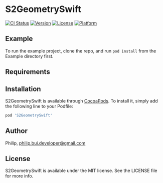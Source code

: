# S2GeometrySwift

[![CI Status](http://img.shields.io/travis/Philip/S2GeometrySwift.svg?style=flat)](https://travis-ci.org/Philip/S2GeometrySwift)
[![Version](https://img.shields.io/cocoapods/v/S2GeometrySwift.svg?style=flat)](http://cocoapods.org/pods/S2GeometrySwift)
[![License](https://img.shields.io/cocoapods/l/S2GeometrySwift.svg?style=flat)](http://cocoapods.org/pods/S2GeometrySwift)
[![Platform](https://img.shields.io/cocoapods/p/S2GeometrySwift.svg?style=flat)](http://cocoapods.org/pods/S2GeometrySwift)

## Example

To run the example project, clone the repo, and run `pod install` from the Example directory first.

## Requirements

## Installation

S2GeometrySwift is available through [CocoaPods](http://cocoapods.org). To install
it, simply add the following line to your Podfile:

```ruby
pod 'S2GeometrySwift'
```

## Author

Philip, philip.bui.developer@gmail.com

## License

S2GeometrySwift is available under the MIT license. See the LICENSE file for more info.
